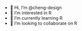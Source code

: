 - 👋 Hi, I’m @cheng-design
- 👀 I’m interested in R
- 🌱 I’m currently learning R
- 💞️ I’m looking to collaborate on R

<!---
cheng-design/cheng-design is a ✨ special ✨ repository because its `README.md` (this file) appears on your GitHub profile.
You can click the Preview link to take a look at your changes.
--->

